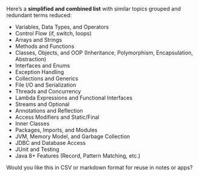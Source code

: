 
Here’s a **simplified and combined list** with similar topics grouped and redundant terms reduced:

* Variables, Data Types, and Operators
* Control Flow (if, switch, loops)
* Arrays and Strings
* Methods and Functions
* Classes, Objects, and OOP (Inheritance, Polymorphism, Encapsulation, Abstraction)
* Interfaces and Enums
* Exception Handling
* Collections and Generics
* File I/O and Serialization
* Threads and Concurrency
* Lambda Expressions and Functional Interfaces
* Streams and Optional
* Annotations and Reflection
* Access Modifiers and Static/Final
* Inner Classes
* Packages, Imports, and Modules
* JVM, Memory Model, and Garbage Collection
* JDBC and Database Access
* JUnit and Testing
* Java 8+ Features (Record, Pattern Matching, etc.)

Would you like this in CSV or markdown format for reuse in notes or apps?

